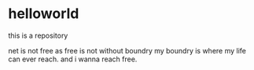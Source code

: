 # helloworld
this is a repository

net is not free as free is not without boundry
my boundry is where my life can ever reach.
and i wanna reach free.
